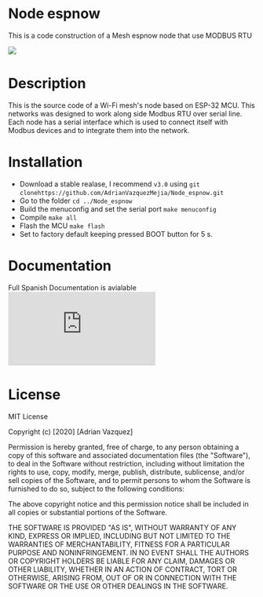 # Node espnow
This is a code construction of a Mesh espnow node that use MODBUS RTU

![](https://github.com/AdrianVazquezMejia/Node_espnow/workflows/C/badge.svg)

# Description

This is the source code of a Wi-Fi mesh's node based on ESP-32 MCU. This networks was designed to work along side Modbus
RTU over serial line. Each node has a serial interface which is used to connect itself with Modbus devices and to integrate them into the network.

# Installation

* Download a stable realase, I recommend `v3.0` using  `git clonehttps://github.com/AdrianVazquezMejia/Node_espnow.git`
* Go to the folder `cd ../Node_espnow`
* Build the menuconfig and set the serial port `make menuconfig`
* Compile `make all`
* Flash the MCU `make flash`
* Set to factory default keeping pressed BOOT button for 5 s.

# Documentation

Full Spanish Documentation is avialable ![here](https://github.com/AdrianVazquezMejia/TEG/blob/master/EIETdeG.pdf)
# License

MIT License

Copyright (c) [2020] [Adrian Vazquez]

Permission is hereby granted, free of charge, to any person obtaining a copy
of this software and associated documentation files (the "Software"), to deal
in the Software without restriction, including without limitation the rights
to use, copy, modify, merge, publish, distribute, sublicense, and/or sell
copies of the Software, and to permit persons to whom the Software is
furnished to do so, subject to the following conditions:

The above copyright notice and this permission notice shall be included in all
copies or substantial portions of the Software.

THE SOFTWARE IS PROVIDED "AS IS", WITHOUT WARRANTY OF ANY KIND, EXPRESS OR
IMPLIED, INCLUDING BUT NOT LIMITED TO THE WARRANTIES OF MERCHANTABILITY,
FITNESS FOR A PARTICULAR PURPOSE AND NONINFRINGEMENT. IN NO EVENT SHALL THE
AUTHORS OR COPYRIGHT HOLDERS BE LIABLE FOR ANY CLAIM, DAMAGES OR OTHER
LIABILITY, WHETHER IN AN ACTION OF CONTRACT, TORT OR OTHERWISE, ARISING FROM,
OUT OF OR IN CONNECTION WITH THE SOFTWARE OR THE USE OR OTHER DEALINGS IN THE
SOFTWARE.
